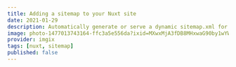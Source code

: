 ```yaml
---
title: Adding a sitemap to your Nuxt site
date: 2021-01-29
description: Automatically generate or serve a dynamic sitemap.xml for your Nuxt projects!
image: photo-1477013743164-ffc3a5e556da?ixid=MXwxMjA3fDB8MHxwaG90by1wYWdlfHx8fGVufDB8fHw%3D&ixlib=rb-1.2.1&auto=format&fit=crop
provider: imgix
tags: [nuxt, sitemap]
published: false
---
```

